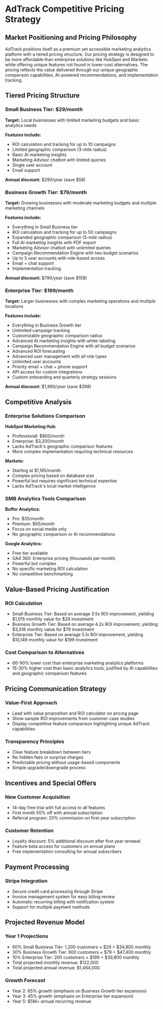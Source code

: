# AdTrack Competitive Pricing Strategy

## Market Positioning and Pricing Philosophy

AdTrack positions itself as a premium yet accessible marketing analytics platform with a tiered pricing structure. Our pricing strategy is designed to be more affordable than enterprise solutions like HubSpot and Marketo while offering unique features not found in lower-cost alternatives. The pricing reflects the value delivered through our unique geographic comparison capabilities, AI-powered recommendations, and implementation tracking.

## Tiered Pricing Structure

### Small Business Tier: $29/month
**Target:** Local businesses with limited marketing budgets and basic analytics needs

**Features include:**
- ROI calculation and tracking for up to 10 campaigns
- Limited geographic comparison (3-mile radius)
- Basic AI marketing insights
- Marketing Advisor chatbot with limited queries
- Single user account
- Email support

**Annual discount:** $290/year (save $58)

### Business Growth Tier: $79/month
**Target:** Growing businesses with moderate marketing budgets and multiple marketing channels

**Features include:**
- Everything in Small Business tier
- ROI calculation and tracking for up to 50 campaigns
- Expanded geographic comparison (5-mile radius)
- Full AI marketing insights with PDF export
- Marketing Advisor chatbot with unlimited queries
- Campaign Recommendation Engine with two budget scenarios
- Up to 5 user accounts with role-based access
- Email + chat support
- Implementation tracking

**Annual discount:** $790/year (save $158)

### Enterprise Tier: $199/month
**Target:** Larger businesses with complex marketing operations and multiple locations

**Features include:**
- Everything in Business Growth tier
- Unlimited campaign tracking
- Customizable geographic comparison radius
- Advanced AI marketing insights with white-labeling
- Campaign Recommendation Engine with all budget scenarios
- Advanced ROI forecasting
- Advanced user management with all role types
- Unlimited user accounts
- Priority email + chat + phone support
- API access for custom integrations
- Custom onboarding and quarterly strategy sessions

**Annual discount:** $1,990/year (save $398)

## Competitive Analysis

### Enterprise Solutions Comparison
**HubSpot Marketing Hub:**
- Professional: $800/month
- Enterprise: $3,200/month
- Lacks AdTrack's geographic comparison features
- More complex implementation requiring technical resources

**Marketo:**
- Starting at $1,195/month
- Complex pricing based on database size
- Powerful but requires significant technical expertise
- Lacks AdTrack's local market intelligence

### SMB Analytics Tools Comparison
**Buffer Analytics:**
- Pro: $35/month
- Premium: $65/month
- Focus on social media only
- No geographic comparison or AI recommendations

**Google Analytics:**
- Free tier available
- GA4 360: Enterprise pricing (thousands per month)
- Powerful but complex
- No specific marketing ROI calculation
- No competitive benchmarking

## Value-Based Pricing Justification

### ROI Calculation
- Small Business Tier: Based on average 3.5x ROI improvement, yielding $1,015 monthly value for $29 investment
- Business Growth Tier: Based on average 4.2x ROI improvement, yielding $3,318 monthly value for $79 investment
- Enterprise Tier: Based on average 5.1x ROI improvement, yielding $10,149 monthly value for $199 investment

### Cost Comparison to Alternatives
- 60-90% lower cost than enterprise marketing analytics platforms
- 15-30% higher cost than basic analytics tools, justified by AI capabilities and geographic comparison features

## Pricing Communication Strategy

### Value-First Approach
- Lead with value proposition and ROI calculator on pricing page
- Show sample ROI improvements from customer case studies
- Display competitive feature comparison highlighting unique AdTrack capabilities

### Transparency Principles
- Clear feature breakdown between tiers
- No hidden fees or surprise charges
- Predictable pricing without usage-based components
- Simple upgrade/downgrade process

## Incentives and Special Offers

### New Customer Acquisition
- 14-day free trial with full access to all features
- First month 50% off with annual subscription
- Referral program: 20% commission on first-year subscription

### Customer Retention
- Loyalty discount: 5% additional discount after first year renewal
- Feature beta access for customers on annual plans
- Free implementation consulting for annual subscribers

## Payment Processing

### Stripe Integration
- Secure credit card processing through Stripe
- Invoice management system for easy billing review
- Automatic recurring billing with notification system
- Support for multiple payment methods

## Projected Revenue Model

### Year 1 Projections
- 60% Small Business Tier: 1,200 customers × $29 = $34,800 monthly
- 30% Business Growth Tier: 600 customers × $79 = $47,400 monthly
- 10% Enterprise Tier: 200 customers × $199 = $39,800 monthly
- Total projected monthly revenue: $122,000
- Total projected annual revenue: $1,464,000

### Growth Forecast
- Year 2: 65% growth (emphasis on Business Growth tier expansion)
- Year 3: 45% growth (emphasis on Enterprise tier expansion)
- Year 5: $5M+ annual recurring revenue